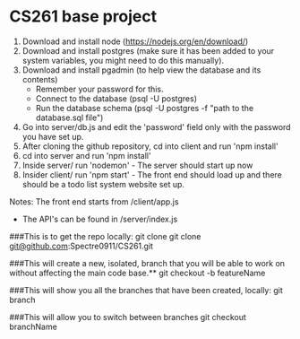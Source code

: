 # CS261 base project 

1) Download and install node (https://nodejs.org/en/download/)
2) Download and install postgres (make sure it has been added to your system variables, you might need to do this manually). 
3) Download and install pgadmin (to help view the database and its contents)
    - Remember your password for this. 
    - Connect to the database (psql -U postgres) 
    - Run the database schema (psql -U postgres -f "path to the database.sql file")
4) Go into server/db.js and edit the 'password' field only with the password you have set up. 
4) After cloning the github repository, cd into client and run 'npm install'
5) cd into server and run 'npm install'
6) Inside server/ run 'nodemon' - The server should start up now
7) Insider client/ run 'npm start' - The front end should load up and there should be a todo list system website set up. 


Notes: The front end starts from /client/app.js
- The API's can be found in /server/index.js

###This is to get the repo locally:
git clone git clone git@github.com:Spectre0911/CS261.git

###This will create a new, isolated, branch that you will be able to work on without affecting the main code base.**
git checkout -b featureName


###This will show you all the branches that have been created, locally:
git branch

###This will allow you to switch between branches
git checkout branchName
